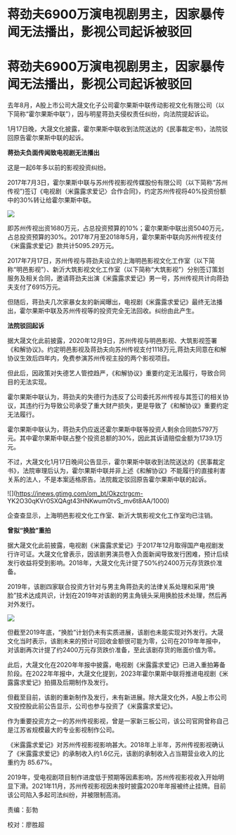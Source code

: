 # 蒋劲夫6900万演电视剧男主，因家暴传闻无法播出，影视公司起诉被驳回

# 蒋劲夫6900万演电视剧男主，因家暴传闻无法播出，影视公司起诉被驳回

去年8月，A股上市公司大晟文化子公司霍尔果斯中联传动影视文化有限公司（以下简称“霍尔果斯中联”），因与明星蒋劲夫侵权责任纠纷，向法院提起诉讼。

1月17日晚，大晟文化披露，霍尔果斯中联收到法院送达的《民事裁定书》，法院驳回原告霍尔果斯中联的起诉。

**蒋劲夫负面传闻致电视剧无法播出**

这是一起6年多以前的影视投资纠纷。

2017年7月3日，霍尔果斯中联与苏州传视影视传媒股份有限公司（以下简称“苏州传视”)签订《电视剧（米露露求爱记〉合作合同》，约定苏州传视将40%投资份额中的30%转让给霍尔果斯中联。

![](https://inews.gtimg.com/om_bt/O7XSrYDM57j7Zuv5N2niOVB988wcYNOjRjhGE0_C64oEMAA/1000)

即苏州传视出资1680万元，占总投资预算的10%；霍尔果斯中联出资5040万元，占总投资预算的30%。2017年7月至2018年5月，霍尔果斯中联向苏州传视支付《米露露求爱记》款共计5095.29万元。

2017年7月17日，苏州传视与蒋劲夫设立的上海明邑影视文化工作室（以下简称“明邑影视”）、新沂大筑影视文化工作室（以下简称“大筑影视”）分别签订策划服务及相关合同，邀请蒋劲夫出演《米露露求爱记》男一号，苏州传视共计向蒋劲夫支付了6915万元。

但随后，蒋劲夫几次家暴女友的新闻曝出，电视剧《米露露求爱记》最终无法播出，霍尔果斯中联及苏州传视等的投资完全无法回收。纠纷由此产生。

**法院驳回起诉**

据大晟文化此前披露，2020年12月9日，苏州传视与明邑影视、大筑影视签署《和解协议》。约定明邑影视及蒋劲夫向苏州传视支付1118万元,蒋劲夫同意在和解协议生效后四年内，免费参演苏州传视主投的两个影视项目。

但此后，因政策对失德艺人管控趋严，《和解协议》重要约定无法履行，导致合同目的无法实现。

霍尔果斯中联认为，蒋劲夫的失德行为违反了公司委托苏州传视与其签订的相关协议，其违约行为导致公司承受了重大财产损失，更是导致了《和解协议》重要约定无法履行。

霍尔果斯中联认为，蒋劲夫仍应返还霍尔果斯中联等投资人剩余合同款5797万元。其中霍尔果斯中联占整个投资总额的30%，因此其诉请赔偿金额为1739.1万元。

不过，大晟文化1月17日晚间公告显示，霍尔果斯中联收到法院送达的《民事裁定书》，法院审理后认为，霍尔果斯中联并非上述《和解协议》不能履行的直接利害关系的法人，不是本案适格原告。法院裁定驳回原告霍尔果斯中联的起诉。

![](https://inews.gtimg.com/om_bt/Okzctrgcm-
YK2O30qKVr0SXQAgt43HNKwum0tvS_mv6t8AA/1000)

企查查显示，上海明邑影视文化工作室、新沂大筑影视文化工作室均已注销。

**曾拟“换脸”重拍**

据大晟文化此前披露，电视剧《米露露求爱记》于2017年12月取得国产电视剧发行许可证。大晟文化曾表示，因该剧男演员卷入负面新闻导致发行困难，预计后续发行收益将受到影响。2018年，大晟文化先计提了50%约2400万元存货跌价准备。

2019年，该剧四家联合投资方针对与男主角蒋劲夫的法律关系处理和采用“换脸”技术达成共识，计划在2019年对该剧的男主角镜头采用换脸技术处理，然后再对外发行。

![](https://inews.gtimg.com/om_bt/OHWgHQDxuXCnAEn0fDAj1ldmpj5lpwjSYg8Ozr2RqlqnEAA/1000)

但截至2019年底，“换脸”计划仍未有实质进展，该剧也未能实现对外发行。大晟文化当时表示，该剧未来的预计可回收金额很可能为零，公司在2019年年报中，对该剧再次计提了约2400万元存货跌价准备，至此该剧存货的账面价值为零。

此后，大晟文化在2020年年报中披露，电视剧《米露露求爱记》已进入重拍筹备阶段。在2022年年报中，大晟文化提到，2023年霍尔果斯中联将推进电视剧《米露露求爱记》拍摄及后期制作及发行。

但截至目前，该剧的重新制作及发行，未有新进展。除大晟文化外，A股上市公司文投控股此前公告显示，公司也参与投资了《米露露求爱记》。

作为重要投资方之一的苏州传视影视，曾是一家新三板公司，该公司官网曾称自己是江苏省规模最大的专业影视制作公司。

《米露露求爱记》对苏州传视影视影响甚大。2018年上半年，苏州传视影视确认了《米露露求爱记》的承制收入约1.6亿元，该剧的承制收入占当期营业收入的比重约为
85.67%。

2019年，受电视剧项目制作进度低于预期等因素影响，苏州传视影视收入开始明显下滑。2021年11月，苏州传视影视因未按时披露2020年年报被终止挂牌。目前该公司陷入多起司法纠纷，并被限制高消。

责编：彭勃

校对：廖胜超

